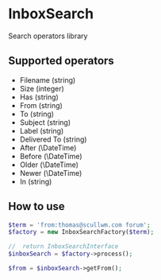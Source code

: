 InboxSearch
===========
Search operators library

Supported operators
-------------------
 - Filename (string)
 - Size (integer)
 - Has (string)
 - From (string)
 - To (string)
 - Subject (string)
 - Label (string)
 - Delivered To (string)
 - After (\DateTime)
 - Before (\DateTime)
 - Older (\DateTime)
 - Newer (\DateTime)
 - In (string)


How to use
----------

```php
$term = 'from:thomas@scullwm.com forum';
$factory = new InboxSearchFactory($term);

//  return InboxSearchInterface
$inboxSearch = $factory->process();

$from = $inboxSearch->getFrom();
```